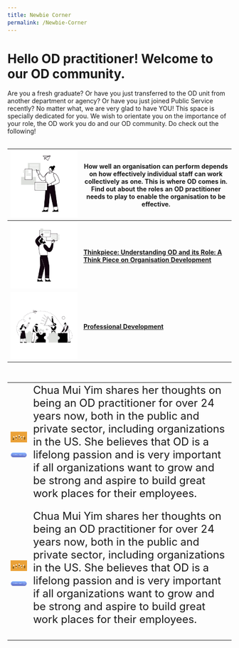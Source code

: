 ```yaml
---
title: Newbie Corner
permalink: /Newbie-Corner
---
```

# Hello OD practitioner! Welcome to our OD community. 

Are you a fresh graduate? Or have you just transferred to the OD unit from another department or agency? Or have you just joined Public Service recently? No matter what, we are very glad to have YOU! This space is specially dedicated for you. We wish to orientate you on the importance of your role, the OD work you do and our OD community. Do check out the following!<br><Br>




| ![Alt text for image on Isomer site](/images/Orgins.png)| <h4>How well an organisation can perform depends on how effectively individual staff can work collectively as one. This is where OD comes in. Find out about the roles an OD practitioner needs to play to enable the organisation to be effective.</h4>
| -------- | -------- | 
| ![Alt text for image on Isomer site](/images/Ethnics.png)  | [<h4>Thinkpiece: Understanding OD and its Role: A Think Piece on Organisation Development</h4>](https://go.gov.sg/thinkpieceunderstandingodanditsrole ) | | -------- | -------- | 
| ![Alt text for image on Isomer site](/images/Organisation%20Design.png)   | [<h4>Professional Development</h4>](https://cscollege-test-staging.netlify.app/professional-development)|
	
<table>
<tr><td>
	<img src="/images/Employee%20Engagement.jpg" alt="employee engagement" width="450"><br><br><a href="https://go.gov.sg/reachingouteveryday "> <img src="/images/Download%20button-3.jpg" alt="download button" width="100"></a></td><td><font size="5">Chua Mui Yim shares her thoughts on being an OD practitioner for over 24 years now, both in the public and private sector, including organizations in the US. She believes that OD is a lifelong passion and is very important if all organizations want to grow and be strong and aspire to build great work places for their employees.</font><br><br></td></tr>
   <td>
	<img src="/images/Employee%20Engagement.jpg" alt="employee engagement" width="450"><br><br><a href="https://go.gov.sg/reachingouteveryday "> <img src="/images/Download%20button-3.jpg" alt="download button" width="100"></a></td><td><font size="5">Chua Mui Yim shares her thoughts on being an OD practitioner for over 24 years now, both in the public and private sector, including organizations in the US. She believes that OD is a lifelong passion and is very important if all organizations want to grow and be strong and aspire to build great work places for their employees.<br><br></font></td>
  </tr>

</table>